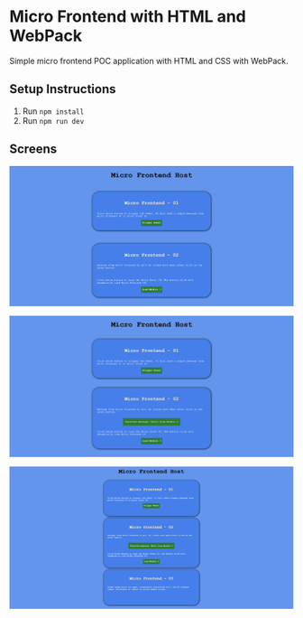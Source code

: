 # Micro Frontend with HTML and WebPack

Simple micro frontend POC application with HTML and CSS with WebPack.

## Setup Instructions
1. Run ``` npm install ```
2. Run ``` npm run dev ```

## Screens
![alt text](screens/screen-01.PNG)

![alt text](screens/screen-02.PNG)

![alt text](screens/screen-03.PNG)